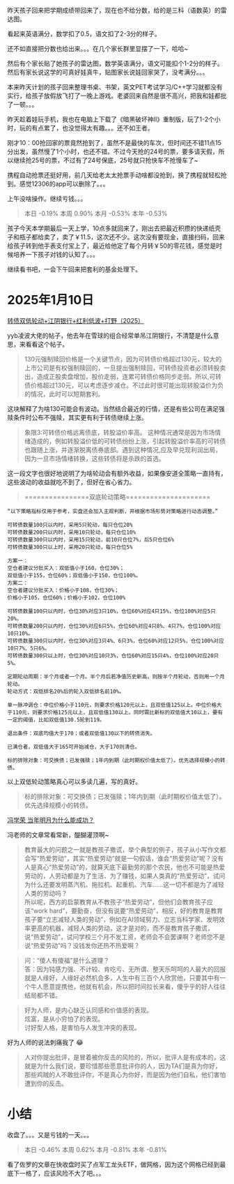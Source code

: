 昨天孩子回来把学期成绩带回来了，现在也不给分数，给的是三科（语数英）的雷达图。

看起来英语满分，数学扣了0.5，语文扣了2-3分的样子。

还不如直接把分数也给出来。。。在几个家长群里显摆了一下，哈哈~

然后有个家长贴了她孩子的雷达图，数学英语满分，语文可能扣个1-2分的样子。然后有家长说这学的可真好娃真牛，贴图家长说娃回家哭了，没考满分。。。


本来昨天计划的孩子回来整理书桌、书架，英文PET考试学习/C++学习就都没有实行，给孩子放假放飞打了一晚上游戏。老婆回来自然是很不高兴，把我和娃都批了一顿。。。

昨天趁着娃玩手机，我也在电脑上下载了《暗黑破坏神II》重制版，玩了1-2个小时，玩的有点累了，也没觉得太有趣。。。还不如王者。


刚才10：00抢回家的票竟然抢到了，虽然不是最快的车次，但时间还不错11点15分出发，虽然慢了1个小时，也还不错。不过今天抢的24号的票，要多请天假，所以继续抢25号的票，不过有了24号保底，25号就只抢快车不抢慢车了~

携程自动抢票还挺好用，前几天给老太太抢票手动啥都没抢到，换了携程就轻松抢到。感觉12306的app可以删除了。。。


上午没啥操作。继续亏钱。。。

> 本日	-0.19%	本周	0.90%	本月	-0.53%	本年	-0.53%


孩子今天本学期最后一天上学，10点多就回来了，刚出去把最近积攒的快递纸壳子和瓶子都给卖了，卖了￥11.5，这次还不少。这次没有要现金，直接扫码，回来给孩子转到他手表支付宝上了，最近给他定了每个月转￥50的零花钱，感觉是时候培养一下孩子对钱的认知了。。。

继续看书吧，一会下午回来把套利的基金处理下。



# 2025年1月10日

[转债双低轮动+江阴银行+红利低波+打野（2025）](https://www.jisilu.cn/question/504636)

yyb凌波大佬的帖子，他去年在雪球的组合经常单吊江阴银行，不清楚是什么意思，来看看这个帖子。

> 130元强制赎回价格是一个关键节点，因为可转债价格超过130元，较大的上市公司是有权强制赎回的，一旦提出强制赎回，可转债投资者必须转股卖出，造成正股卖盘增加，股价走弱，连累可转债价格同步走弱。所以,可转债价格超过130元，可以考虑逐步减仓。不过此时很可能出现转股溢价为负的情况，此时可以短期套利。

这块解释了为啥130可能会有波动。当然结合最近的行情，还是有些公司在满足强赎条件时公布不强赎，其实更有利于转债继续上涨。


> 象限3:可转债价格远离债底，转股溢价率高。
这种情况通常是因为市场情绪造成的，例如转股溢价低的可转债纷纷上涨，引起转股溢价率高的可转债也跟随上涨，并逐渐脱离债券底部。遇到这种情况,应及早兑现利润出局，因为一旦市场情绪转换，这些转债将是杀跌的首选。

这一段文字也很好地说明了为啥轮动会有额外收益，如果像安道全策略一直持有，这些波动的收益就吃不到了，但好在省心省力。

> ================双底轮动策略=====================

```
“以下策略指标仅用于参考，实盘还会加入主观判断，并根据市场形势对策略进行动态调整。”

可转债数量100只以内时，采用5只轮动，每只仓位20%
可转债数量200只以内时，采用10只轮动，每只仓位10%
可转债数量300只以内时，采用15只轮动，前10只仓位7%，后5只仓位6%
可转债数量300只以上时，采用20只轮动，每只仓位5%

方案一：
空仓者建议分批买入：双低值小于160，仓位30%；
双低值小于155，仓位60%；双低值小于150，仓位100%。
方案二：
空仓者建议分批买入：价格小于108，仓位30%；
价格小于105，仓位60%；价格小于102，仓位100%

可转债数量100只以内时，仓位30%对应3只10%，仓位60%对应4只15%，仓位100%对应5只20%。
可转债数量200只以内时，仓位30%对应6只5%，仓位60%对应4只8%、4只7%，仓位100%对应10只10%。
可转债数量300只以内时，仓位30%对应3只4%、6只3%，仓位60%对应12只5%，仓位100%对应10只7%、5只6%。
可转债数量300只以上时，仓位30%对应10只3%，仓位60%对应15只4%，仓位100%对应20只5%。

定期轮动周期：半个月或者一个月。半个月后若净值历史新高，则按半个月轮动，否则用一个月轮动。
轮动方式：双低排名20%后的轮入双低排名前10%。

单一脉冲调仓：中位价格小于110元，则要求价格120元以上，且双低值125以上。中位价格大于110元，则要求价格125元以上，且双低值130以上。同时需比新标的双低值大10以上，要有一定的阈值，比如双低值130.5轮到119。

退出条件：双底均值大于170；或者双低值130以下的转债消失。

已满仓者，双低值大于165可开始减仓，大于170则清仓。

标的排除对象：可交换债；已发强赎；1年内到期（此时期权价值太低了）。优先选择规模小的转债。
```

以上双低轮动策略真心可以多读几遍，写的真好。

> 标的排除对象：可交换债；已发强赎；1年内到期（此时期权价值太低了）。优先选择规模小的转债。



[ 冯学荣 当年明月为什么能成功？](https://mp.weixin.qq.com/s/7j70eRdLIv6uXNiXBh5V9Q)

冯老师的文章常看常新，醍醐灌顶啊~

> 教育最大的问题之一就是教孩子撒谎，举个典型的例子，孩子从小写作文都会写“热爱劳动”，其实“热爱劳动”就是一句假话，谁会“热爱劳动”呢？没有人是真心“热爱劳动”的，就算天底下最勤劳的那个农民，他也不可能是热爱劳动的，人劳动都是为了生活、为了赚钱，如果人类真的“热爱劳动”，试问为什么还要发明蒸汽机、拖拉机、起重机、汽车……这一切不都是为了减轻人类的劳动吗？<br>
所以呢，西方的启蒙教育从不教孩子“热爱劳动”，但他们会教育孩子应该“work hard”，要勤奋，但没有说要“热爱劳动”，相反，好的教育是教育孩子要“立志减轻人类的劳动”，例如在AI领域努力、立志当科学家、发明效率更高的机器，减轻人类的劳动，这才是对的，而不是教育孩子撒谎，说“热爱劳动”，试问学校三个月不发工资，老师会不会罢课啊？老师您不是说“热爱劳动”吗？没钱发你还热不热爱啊？


>问：“傻人有傻福”是什么道理？<br>
答：因为钝感力强、不计较、肯吃亏、无所谓、整天乐呵呵的人最大的回报就是人缘好，人缘好必然机会多，人生中有三百个人欣赏他，只要其中有一个牛人愿意提携他，他就有机会，所以把时间拉长来看，傻乎乎的好人往往结局都不错。

>  好为人师，是内心缺乏认同感和价值感的表现。<br>
炫富，是从小穷怕了的表现。<br>
讨好型人格，是害怕与人发生冲突的表现。

好为人师的说法刺痛我了 😂

> 人对你提出批评，是冒着被你反击的风险的，所以，批评人是有成本的，这就是为什么我们说，要珍惜那些愿意批评你的人，因为TA们是真为你好，那些鸡贼的人不敢批评你，不是真心为你好，而是因为他们自私，他们害怕遭到你的反击。


# 小结

收盘了。。。又是亏钱的一天。。。

> 本日	-0.46%	本周	0.62%	本月	-0.81%	本年	-0.81%

看了佐罗的文章在快收盘时买了点军工龙头ETF，做网格，因为这个网格已经到最底下一格了，应该风险不大了吧。。。

